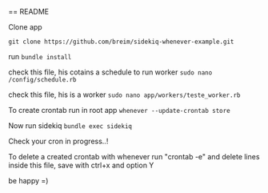 == README

Clone app

``git clone https://github.com/breim/sidekiq-whenever-example.git``

run ``bundle install``

check this file, his cotains a schedule to run worker 
``sudo nano /config/schedule.rb``


check this file, his is a worker
``sudo nano app/workers/teste_worker.rb``


To create crontab run in root app
``whenever --update-crontab store``

Now run sidekiq
``bundle exec sidekiq``

Check your cron in progress..!

To delete a created crontab with whenever run "crontab -e" and delete lines inside this file, save with ctrl+x and option Y

be happy =)
